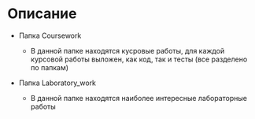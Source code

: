 # Описание

- Папка Coursework
  - В данной папке находятся кусровые работы, для каждой курсовой работы выложен, как код, так и тесты (все разделено по папкам)

- Папка Laboratory_work
  - В данной папке находятся наиболее интересные лабораторные работы
